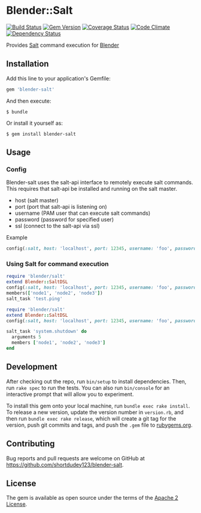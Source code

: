# Blender::Salt

[![Build Status](https://travis-ci.org/shortdudey123/blender-salt.svg?branch=master)](https://travis-ci.org/shortdudey123/blender-salt)
[![Gem Version](http://img.shields.io/gem/v/blender-salt.svg)](https://rubygems.org/gems/blender-salt)
[![Coverage Status](https://img.shields.io/coveralls/shortdudey123/blender-salt/master.svg)](https://coveralls.io/r/shortdudey123/blender-salt?branch=master)
[![Code Climate](https://codeclimate.com/github/shortdudey123/blender-salt/badges/gpa.svg)](https://codeclimate.com/github/shortdudey123/blender-salt)
[![Dependency Status](https://img.shields.io/gemnasium/shortdudey123/blender-salt.svg)](https://gemnasium.com/shortdudey123/blender-salt)

Provides [Salt](https://saltstack.com/) command execution for [Blender](https://github.com/PagerDuty/blender)

## Installation

Add this line to your application's Gemfile:

```ruby
gem 'blender-salt'
```

And then execute:

    $ bundle

Or install it yourself as:

    $ gem install blender-salt

## Usage

### Config

Blender-salt uses the salt-api interface to remotely execute salt commands.  This requires that salt-api be installed and running on the salt master.

- host (salt master)
- port (port that salt-api is listening on)
- username (PAM user that can execute salt commands)
- password (password for specified user)
- ssl (connect to the salt-api via ssl)

Example
```ruby
config(:salt, host: 'localhost', port: 12345, username: 'foo', password: 'bar')
```

### Using Salt for command execution

```ruby
require 'blender/salt'
extend Blender::SaltDSL
config(:salt, host: 'localhost', port: 12345, username: 'foo', password: 'bar')
members(['node1', 'node2', 'node3'])
salt_task 'test.ping'
```

```ruby
require 'blender/salt'
extend Blender::SaltDSL
config(:salt, host: 'localhost', port: 12345, username: 'foo', password: 'bar')

salt_task 'system.shutdown' do
  arguments 5
  members ['node1', 'node2', 'node3']
end
```

## Development

After checking out the repo, run `bin/setup` to install dependencies. Then, run `rake spec` to run the tests. You can also run `bin/console` for an interactive prompt that will allow you to experiment.

To install this gem onto your local machine, run `bundle exec rake install`. To release a new version, update the version number in `version.rb`, and then run `bundle exec rake release`, which will create a git tag for the version, push git commits and tags, and push the `.gem` file to [rubygems.org](https://rubygems.org).

## Contributing

Bug reports and pull requests are welcome on GitHub at https://github.com/shortdudey123/blender-salt.


## License

The gem is available as open source under the terms of the [Apache 2 License](http://opensource.org/licenses/Apache-2.0).

